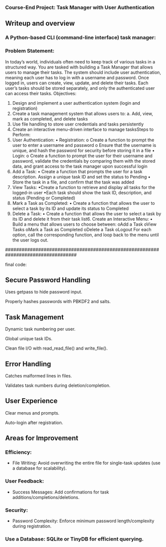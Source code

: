 
### Course-End Project: Task Manager with User Authentication
## Writeup and overview

### A Python-based CLI (command-line interface) task manager:

### Problem Statement:
In today’s world, individuals often need to keep track of various tasks in a structured
way. You are tasked with building a Task Manager that allows users to manage their
tasks. The system should include user authentication, meaning each user has to log
in with a username and password. Once logged in, users can create, view, update,
and delete their tasks. Each user’s tasks should be stored separately, and only the
authenticated user can access their tasks.
Objectives:
1. Design and implement a user authentication system (login and registration)
2. Create a task management system that allows users to:
a. Add, view, mark as completed, and delete tasks
3. Use file handling to store user credentials and tasks persistently
4. Create an interactive menu-driven interface to manage tasksSteps to Perform:
1. User Authentication:
• Registration:
o Create a function to prompt the user to enter a username and
password
o Ensure that the username is unique, and hash the password for
security before storing it in a file
•
Login:
o Create a function to prompt the user for their username and
password, validate the credentials by comparing them with the stored
data, and grant access to the task manager upon successful login
2. Add a Task:
•
Create a function that prompts the user for a task description. Assign a
unique task ID and set the status to Pending
•
Store the task in a file, and confirm that the task was added
3. View Tasks:
•Create a function to retrieve and display all tasks for the logged-in user
•Each task should show the task ID, description, and status (Pending or
Completed)
4. Mark a Task as Completed:
•
Create a function that allows the user to select a task by its ID and update
its status to Completed
5. Delete a Task:
•
Create a function that allows the user to select a task by its ID and delete
it from their task list6. Create an Interactive Menu:
• Build a menu that allows users to choose between:
oAdd a Task
oView Tasks
oMark a Task as Completed
oDelete a Task
oLogout
For each option, call the corresponding function, and loop back to the menu until
the user logs out.

##################################################################################

final code:

## Secure Password Handling

Uses getpass to hide password input.

Properly hashes passwords with PBKDF2 and salts.

## Task Management

Dynamic task numbering per user.

Global unique task IDs.

Clean file I/O with read_read_file() and write_file().

## Error Handling

Catches malformed lines in files.

Validates task numbers during deletion/completion.

## User Experience

Clear menus and prompts.

Auto-login after registration.

## Areas for Improvement
	
 ### Efficiency:
* File Writing: Avoid overwriting the entire file for single-task updates (use a database for scalability).

### User Feedback:
* Success Messages: Add confirmations for task additions/completions/deletions.

### Security:
* Password Complexity: Enforce minimum password length/complexity during registration.

### Use a Database: SQLite or TinyDB for efficient querying.
